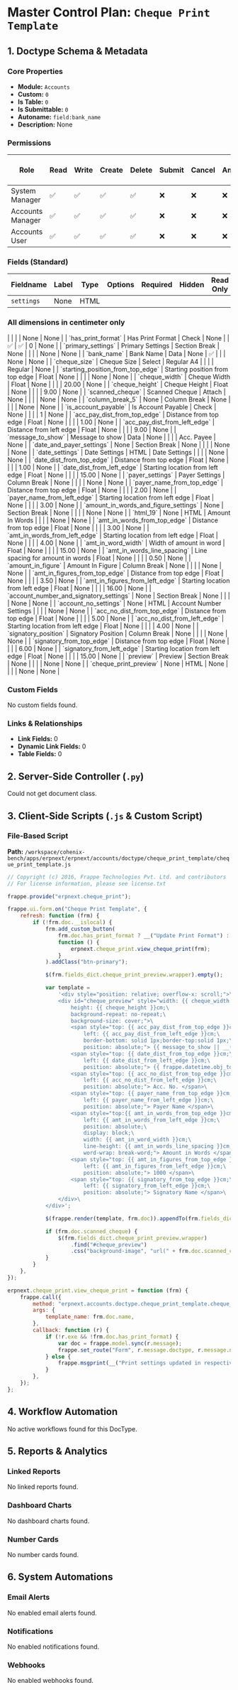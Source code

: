 # Master Control Plan: `Cheque Print Template`

## 1. Doctype Schema & Metadata

### Core Properties
- **Module:** `Accounts`
- **Custom:** `0`
- **Is Table:** `0`
- **Is Submittable:** `0`
- **Autoname:** `field:bank_name`
- **Description:** None

### Permissions
| Role | Read | Write | Create | Delete | Submit | Cancel | Amend | Report | Import | Export | Print | Email | Share | Set User Perms |
|---|---|---|---|---|---|---|---|---|---|---|---|---|---|---|
| System Manager | ✅ | ✅ | ✅ | ✅ | ❌ | ❌ | ❌ | ✅ | ❌ | ✅ | ✅ | ✅ | ✅ | ❌ |
| Accounts Manager | ✅ | ✅ | ✅ | ✅ | ❌ | ❌ | ❌ | ✅ | ❌ | ✅ | ✅ | ✅ | ✅ | ❌ |
| Accounts User | ✅ | ✅ | ✅ | ✅ | ❌ | ❌ | ❌ | ✅ | ❌ | ✅ | ✅ | ✅ | ✅ | ❌ |


### Fields (Standard)
| Fieldname | Label | Type | Options | Required | Hidden | Read Only | Default | Description |
|---|---|---|---|---|---|---|---|---|
| `settings` | None | HTML | <div>
<h3> All dimensions in centimeter only </h3>
</div> |  |  |  | None | None |
| `has_print_format` | Has Print Format | Check | None |  | ✅ | ✅ | 0 | None |
| `primary_settings` | Primary Settings | Section Break | None |  |  |  | None | None |
| `bank_name` | Bank Name | Data | None | ✅ |  |  | None | None |
| `cheque_size` | Cheque Size | Select | 
Regular
A4 |  |  |  | Regular | None |
| `starting_position_from_top_edge` | Starting position from top edge | Float | None |  |  |  | None | None |
| `cheque_width` | Cheque Width | Float | None |  |  |  | 20.00 | None |
| `cheque_height` | Cheque Height | Float | None |  |  |  | 9.00 | None |
| `scanned_cheque` | Scanned Cheque | Attach | None |  |  |  | None | None |
| `column_break_5` | None | Column Break | None |  |  |  | None | None |
| `is_account_payable` | Is Account Payable | Check | None |  |  |  | 1 | None |
| `acc_pay_dist_from_top_edge` | Distance from top edge | Float | None |  |  |  | 1.00 | None |
| `acc_pay_dist_from_left_edge` | Distance from left edge | Float | None |  |  |  | 9.00 | None |
| `message_to_show` | Message to show | Data | None |  |  |  | Acc. Payee | None |
| `date_and_payer_settings` | None | Section Break | None |  |  |  | None | None |
| `date_settings` | Date Settings | HTML | <label class="control-label" style="margin-bottom: 0px;">Date Settings</label> |  |  |  | None | None |
| `date_dist_from_top_edge` | Distance from top edge | Float | None |  |  |  | 1.00 | None |
| `date_dist_from_left_edge` | Starting location from left edge | Float | None |  |  |  | 15.00 | None |
| `payer_settings` | Payer Settings | Column Break | None |  |  |  | None | None |
| `payer_name_from_top_edge` | Distance from top edge | Float | None |  |  |  | 2.00 | None |
| `payer_name_from_left_edge` | Starting location from left edge | Float | None |  |  |  | 3.00 | None |
| `amount_in_words_and_figure_settings` | None | Section Break | None |  |  |  | None | None |
| `html_19` | None | HTML | <label class="control-label" style="margin-bottom: 0px;">Amount In Words</label> |  |  |  | None | None |
| `amt_in_words_from_top_edge` | Distance from top edge | Float | None |  |  |  | 3.00 | None |
| `amt_in_words_from_left_edge` | Starting location from left edge | Float | None |  |  |  | 4.00 | None |
| `amt_in_word_width` | Width of amount in word | Float | None |  |  |  | 15.00 | None |
| `amt_in_words_line_spacing` | Line spacing for amount in words | Float | None |  |  |  | 0.50 | None |
| `amount_in_figure` | Amount In Figure | Column Break | None |  |  |  | None | None |
| `amt_in_figures_from_top_edge` | Distance from top edge | Float | None |  |  |  | 3.50 | None |
| `amt_in_figures_from_left_edge` | Starting location from left edge | Float | None |  |  |  | 16.00 | None |
| `account_number_and_signatory_settings` | None | Section Break | None |  |  |  | None | None |
| `account_no_settings` | None | HTML | <label class="control-label" style="margin-bottom: 0px;">Account Number Settings</label> |  |  |  | None | None |
| `acc_no_dist_from_top_edge` | Distance from top edge | Float | None |  |  |  | 5.00 | None |
| `acc_no_dist_from_left_edge` | Starting location from left edge | Float | None |  |  |  | 4.00 | None |
| `signatory_position` | Signatory Position | Column Break | None |  |  |  | None | None |
| `signatory_from_top_edge` | Distance from top edge | Float | None |  |  |  | 6.00 | None |
| `signatory_from_left_edge` | Starting location from left edge | Float | None |  |  |  | 15.00 | None |
| `preview` | Preview | Section Break | None |  |  |  | None | None |
| `cheque_print_preview` | None | HTML | None |  |  |  | None | None |


### Custom Fields
No custom fields found.


### Links & Relationships
- **Link Fields:** 0
- **Dynamic Link Fields:** 0
- **Table Fields:** 0

## 2. Server-Side Controller (`.py`)
Could not get document class.


## 3. Client-Side Scripts (`.js` & Custom Script)
### File-Based Script
**Path:** `/workspace/cohenix-bench/apps/erpnext/erpnext/accounts/doctype/cheque_print_template/cheque_print_template.js`
```javascript
// Copyright (c) 2016, Frappe Technologies Pvt. Ltd. and contributors
// For license information, please see license.txt

frappe.provide("erpnext.cheque_print");

frappe.ui.form.on("Cheque Print Template", {
	refresh: function (frm) {
		if (!frm.doc.__islocal) {
			frm.add_custom_button(
				frm.doc.has_print_format ? __("Update Print Format") : __("Create Print Format"),
				function () {
					erpnext.cheque_print.view_cheque_print(frm);
				}
			).addClass("btn-primary");

			$(frm.fields_dict.cheque_print_preview.wrapper).empty();

			var template =
				'<div style="position: relative; overflow-x: scroll;">\
				<div id="cheque_preview" style="width: {{ cheque_width }}cm; \
					height: {{ cheque_height }}cm;\
					background-repeat: no-repeat;\
					background-size: cover;">\
					<span style="top: {{ acc_pay_dist_from_top_edge }}cm;\
						left: {{ acc_pay_dist_from_left_edge }}cm;\
						border-bottom: solid 1px;border-top:solid 1px;\
						position: absolute;"> {{ message_to_show || __("Account Pay Only") }} </span>\
					<span style="top: {{ date_dist_from_top_edge }}cm;\
						left: {{ date_dist_from_left_edge }}cm;\
						position: absolute;"> {{ frappe.datetime.obj_to_user() }} </span>\
					<span style="top: {{ acc_no_dist_from_top_edge }}cm;\
						left: {{ acc_no_dist_from_left_edge }}cm;\
						position: absolute;"> Acc. No. </span>\
					<span style="top: {{ payer_name_from_top_edge }}cm;\
						left: {{ payer_name_from_left_edge }}cm;\
						position: absolute;"> Payer Name </span>\
					<span style="top:{{ amt_in_words_from_top_edge }}cm;\
						left: {{ amt_in_words_from_left_edge }}cm;\
						position: absolute;\
						display: block;\
						width: {{ amt_in_word_width }}cm;\
						line-height: {{ amt_in_words_line_spacing }}cm;\
						word-wrap: break-word;"> Amount in Words </span>\
					<span style="top: {{ amt_in_figures_from_top_edge }}cm;\
						left: {{ amt_in_figures_from_left_edge }}cm;\
						position: absolute;"> 1000 </span>\
					<span style="top: {{ signatory_from_top_edge }}cm;\
						left: {{ signatory_from_left_edge }}cm;\
						position: absolute;"> Signatory Name </span>\
				</div>\
			</div>';

			$(frappe.render(template, frm.doc)).appendTo(frm.fields_dict.cheque_print_preview.wrapper);

			if (frm.doc.scanned_cheque) {
				$(frm.fields_dict.cheque_print_preview.wrapper)
					.find("#cheque_preview")
					.css("background-image", "url(" + frm.doc.scanned_cheque + ")");
			}
		}
	},
});

erpnext.cheque_print.view_cheque_print = function (frm) {
	frappe.call({
		method: "erpnext.accounts.doctype.cheque_print_template.cheque_print_template.create_or_update_cheque_print_format",
		args: {
			template_name: frm.doc.name,
		},
		callback: function (r) {
			if (!r.exe && !frm.doc.has_print_format) {
				var doc = frappe.model.sync(r.message);
				frappe.set_route("Form", r.message.doctype, r.message.name);
			} else {
				frappe.msgprint(__("Print settings updated in respective print format"));
			}
		},
	});
};

```




## 4. Workflow Automation
No active workflows found for this DocType.


## 5. Reports & Analytics
### Linked Reports
No linked reports found.


### Dashboard Charts
No dashboard charts found.


### Number Cards
No number cards found.


## 6. System Automations
### Email Alerts
No enabled email alerts found.


### Notifications
No enabled notifications found.


### Webhooks
No enabled webhooks found.
